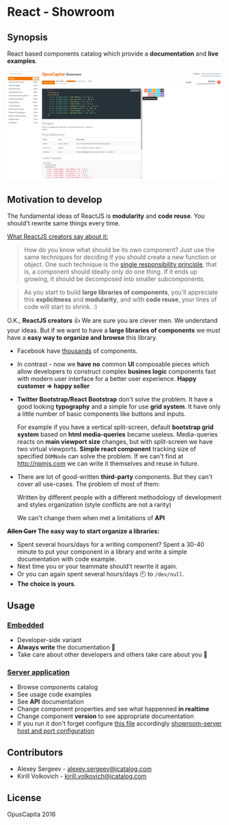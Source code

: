 # React - Showroom

## Synopsis

React based components catalog which provide a **documentation** and **live examples**.

![showroom-demo](./docs/demo.png)

## Motivation to develop

The fundamental ideas of ReactJS is **modularity** and **code reuse**.
You should't rewrite same things every time.

[What ReactJS creators say about it:](https://facebook.github.io/react/docs/thinking-in-react.html)

> How do you know what should be its own component? Just use the same techniques for deciding if you should create a new function or object. One such technique is the [single responsibility principle](https://en.wikipedia.org/wiki/Single_responsibility_principle), that is, a component should ideally only do one thing. If it ends up growing, it should be decomposed into smaller subcomponents.

> As you start to build **large libraries of components**, you'll appreciate this **explicitness** and **modularity**, and with **code reuse**, your lines of code will start to shrink. :)

O.K., **ReactJS creators** :+1: We are sure you are clever men.
We understand your ideas.
But if we want to have a **large libraries of components** we must have a **easy way to organize and browse** this library.

* Facebook have [thousands](https://facebook.github.io/react/docs/composition-vs-inheritance.html#so-what-about-inheritance)  of components.

* In contrast - now we **have no** common **UI** composable pieces which allow developers to construct complex **busines logic** components fast with modern user interface for a better user experience. **Happy customer => happy seller**

* **Twitter Bootstrap/React Bootstrap** don't solve the problem. It have a good looking **typography** and a simple for use **grid system**. It have only a little number of basic components like buttons and inputs.

  For example if you have a vertical split-screen, default **bootstrap grid system** based on **html media-queries** became useless.     Media-queries reacts on **main viewport size** changes, but with split-screen we have two virtual viewports. **Simple react component** tracking size of specified `DOMNode` can solve the problem. If we can't find at http://npmjs.com we can write it themselves and reuse in future.
  
* There are lot of good-written **third-party** components. But they can't cover all use-cases. The problem of most of them:

  Written by different people with a different methodology of development and styles organization (style conflicts are not a rarity)
  
  We can't change them when met a limitations of **API**

**~~Allen Carr~~ The easy way to start organize a libraries:**

* Spent several hours/days for a writing component? Spent a 30-40 minute to put your component in a library and write a simple documentation with code example.
* Next time you or your teammate should't rewrite it again.
* Or you can again spent several hours/days :clock10: to `/dev/null`. 
* **The choice is yours**.

## Usage

### [Embedded](./docs/embedded.md)

* Developer-side variant
* **Always write** the documentation :pencil:
* Take care about other developers and others take care about you :tophat:

### [Server application](https://github.com/OpusCapitaBES/js-react-showroom-server)

* Browse components catalog
* See usage code examples
* See **API** documentation
* Change component properties and see what happenned **in realtime**
* Change component **version** to see appropriate documentation
* If you run it don't forget configure [this file](https://github.com/OpusCapitaBES/js-react-showroom-client/blob/master/serverConfig.js) accordingly [showroom-server host and port configuration](https://github.com/OpusCapitaBES/js-react-showroom-server/blob/master/README.md#what-this-goal-do--configuration)

## Contributors

* Alexey Sergeev - [alexey.sergeev@jcatalog.com](alexey.sergeev@jcatalog.com)
* Kirill Volkovich - [kirill.volkovich@jcatalog.com](kirill.volkovich@jcatalog.com)

## License

OpusCapita 2016
